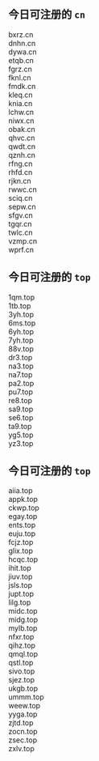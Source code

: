 
## 今日可注册的 `cn`
>
bxrz.cn   
dnhn.cn   
dywa.cn   
etqb.cn   
fgrz.cn   
fknl.cn   
fmdk.cn   
kleq.cn   
knia.cn   
lchw.cn   
niwx.cn   
obak.cn   
qhvc.cn   
qwdt.cn   
qznh.cn   
rfng.cn   
rhfd.cn   
rjkn.cn   
rwwc.cn   
sciq.cn   
sepw.cn   
sfgv.cn   
tgqr.cn   
twlc.cn   
vzmp.cn   
wprf.cn   


## 今日可注册的 `top`
>
1qm.top   
1tb.top   
3yh.top   
6ms.top   
6yh.top   
7yh.top   
88v.top   
dr3.top   
na3.top   
na7.top   
pa2.top   
pu7.top   
re8.top   
sa9.top   
se6.top   
ta9.top   
yg5.top   
yz3.top   


## 今日可注册的 `top`
>
aiia.top   
appk.top   
ckwp.top   
egay.top   
ents.top   
euju.top   
fcjz.top   
glix.top   
hcqc.top   
ihit.top   
jiuv.top   
jsls.top   
jupt.top   
lilg.top   
midc.top   
midg.top   
mylb.top   
nfxr.top   
qihz.top   
qmql.top   
qstl.top   
sivo.top   
sjez.top   
ukgb.top   
ummm.top   
weew.top   
yyga.top   
zjtd.top   
zocn.top   
zsec.top   
zxlv.top   

